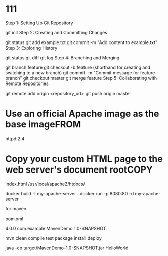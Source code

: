# 111


Step 1: Setting Up Git Repository

git init
Step 2: Creating and Committing Changes

git status
git add example.txt
git commit -m "Add content to example.txt"
Step 3: Exploring History

git status
git diff
git log
Step 4: Branching and Merging

git branch feature
git checkout -b feature (shorthand for creating and switching to a new branch)
git commit -m "Commit message for feature branch"
git checkout master
git merge feature
Step 5: Collaborating with Remote Repositories

git remote add origin <repository_url>
git push origin master


# Use an official Apache image as the base imageFROM
httpd:2.4
# Copy your custom HTML page to the web server's document rootCOPY
index.html /usr/local/apache2/htdocs/

docker build -t my-apache-server .
docker run -p 8080:80 -d my-apache-server

for maven 

pom.xml

<project xmlns="http://maven.apache.org/POM/4.0.0"
xmlns:xsi="http://www.w3.org/2001/XMLSchema-instance"
xsi:schemaLocation="http://maven.apache.org/POM/4.0.0
http://maven.apache.org/xsd/maven-4.0.0.xsd">
<modelVersion>4.0.0</modelVersion>
<groupId>com.example</groupId>
<artifactId>MavenDemo</artifactId>
<version>1.0-SNAPSHOT</version>
</project>

mvn clean compile test package install deploy

java -cp target/MavenDemo-1.0-SNAPSHOT.jar HelloWorld



